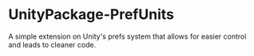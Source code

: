 # UnityPackage-PrefUnits
A simple extension on Unity's prefs system that allows for easier control and leads to cleaner code.
